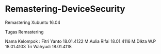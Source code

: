 # Remastering-DeviceSecurity
Remastering Xubuntu 16.04

Tugas Remastering

Nama Kelompok : 
Fitri Yanto  18.01.4122
M.Aulia Rifai 18.01.4116
M.DIkta W.P 18.01.4103
Tri Wahyudi 18.01.4118
